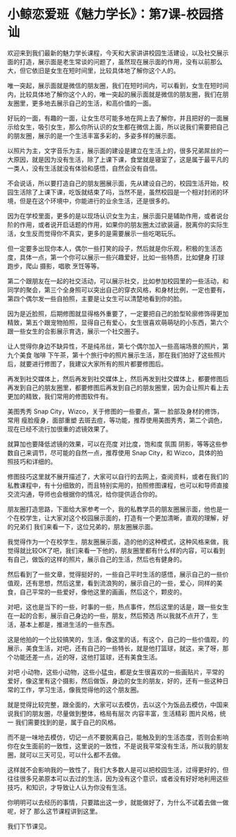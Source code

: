 # 小鲸恋爱班《魅力学长》：第7课-校园搭讪

欢迎来到我们最新的魅力学长课程，今天和大家讲讲校园生活建设，以及社交展示面的打造，展示面是老生常谈的问题了，虽然现在展示面的作用，没有以前那么大，但它依旧是女生在短时间里，比较具体地了解你这个人的。

唯一突起，展示面就是微信的朋友圈，我们在短时间内，可以看到，女生在短时间内，比较具体地了解你这个人的，唯一突起的展示面就是微信的朋友圈，我们在朋友圈里，更多地去展示自己的生活，和高价值的一面。

好玩的一面，有趣的一面，让女生尽可能多地在网上去了解你，并且把好的一面展示给女生，吸引女生，那么你所认识的女生都在微信上面，所以说我们需要把自己的朋友圈，展示的是一个生活丰富多彩的，多姿多样的展示面。

以照片为主，文字音乐为主，展示面的建设是建立在生活上的，很多兄弟屌丝的一大原因，就是因为没有生活，除了上课下课，食堂就是寝室了，这是属于最平凡的一类人，没有生活就没有体验和感悟，自然会没有自信。

不会说话，所以要打造自己的朋友圈展示面，先从建设自己的，校园生活开始，校园生活除了上课下课，吃饭就结束了吗，当然不是，虽然校园是一个相对封闭的环境，但是在这个环境中，你能进行的业余生活，还是很多的。

因为在学校里面，更多的是以现场认识女生为主，展示面只是辅助作用，或者说台阶的作用，或者说开启话题的作用，如果你的朋友圈太过欲装逼，脱离你的实际生活，女生反而觉得你不真实，更多的是需要展示一些吃喝玩乐。

但一定要多出现你本人，偶尔一些打笑的段子，然后就是你乐观，积极的生活态度，具体一点，第一个你可以展示一些兴趣爱好，比如一些特质，比如健身 打球 跑步，爬山 摄影，唱歌 烹饪等等。

第二个跟朋友在一起的社交活动，可以展示社交，比如参加校园里的一些活动，和同学的聚会，第三个全身照可以突出自己的穿衣风格，和身材比例，一定也要有，第四个偶尔发一些自拍照，主要是让女生可以清楚地看到你的脸。

因为是近脸照，后期修图就显得格外重要了，一定要把自己的脸型轮廓修饰得更加精致，第五个跟宠物拍照，显得自己有爱心，女生很喜欢萌萌哒的小东西，第六个跟一些女生的合影展示育选，展示一个社交圈子。

让人觉得你身边不缺异性，不是纯吊丝，第七个偶尔加入一些高端场景的照片，第九个美食 咖啡 下午茶，第十个旅行中的照片展示生活，那在我们拍好了这些照片后，就要进行修图了，我建议大家所有的照片都要修图后。

再发到社交媒体上，然后再发到社交媒体上，然后再发到社交媒体上，都要修图后再发到自己的朋友圈里，都要修图后再发到自己的朋友圈里，因为会让照片看上去更加的精致，我们常用的修图软件有。

美图秀秀 Snap City，Wizco，关于修图的一些要点，第一 脸部及身材的修饰，常用 瘦脸瘦身，面部重塑 去斑去痘，等功能，推荐使用美图秀秀，第二个调色，现在已经不流行加很重的滤镜效果了。

就算加也要降低滤镜的效果，可以在亮度 对比度，饱和度 氛围 阴影，等等这些参数自己来调节，尽可能的自然一点，推荐使用 Snap City，和 Wizco，具体的拍照技巧和详细的。

修图技巧这里就不展开描述了，大家可以自行的去网上，查阅资料，或者在我们的私教课程中，有十分细致的，而且特别实用的，拍照修图课程，也可以和导师直接交流沟通，导师也会根据你的情况，给你提供适合你的。

朋友圈打造思路，下面给大家参考一个，我的私教学员的朋友圈展示面，他也是一个在校学生，让大家对这个校园展示面的，打造有一个更加清晰，直观的理解，好的兄弟们 我们来看一下，这位兄弟的，朋友圈展示面。

我觉得作为一个在校学生，朋友圈展示面，造的他的这种模式，这种风格来做，我觉得就比较OK了吧，我们来看一下他的，朋友圈里都有什么样的内容，可以看到有自己，做饭的这样的照片，展示自己的生活，然后也有健身的。

然后看到了一些文章，觉得挺好的，一些自己平时生活的感悟，展示自己的一些价值观，还有思想，然后这里，看到流浪狗的，展示自己的一些，爱心，同样的美食，自己平常的一些爱好，像他这里的画画，然后这个，颗皮的。

对吧，这也是当下的一些，时事的一些，热点事件，然后这里的话是，跟一些女生在一起的合影，展示自己身边的一些，朋友，然后预选 所以我就不点开了，生活，基本上都是，推进生活的一些东西。

这是他拍的一个比较搞笑的，生活，像这里的话，有这个，自己的一些价值观，的展示，美食生活，对吧，还有自己的一些特长，就是他打篮球，就这，来了呀，那个功能还差一点，近的呀，这他打篮球，还有美食生活。

对吧 小动物，这些小动物，这些小猛虫，都是女生很喜欢的一些画贴片，平常的爱好，像这里有这个摄影，然后做饭，身边的女生的朋友，好的，还有一些这种日常的工作，学习生活，像我觉得他的这个朋友圈。

就是觉得比较完整，跟全面的，大家可以去模仿，去以这个为饭品去模仿，中国来说我们的朋友圈，尽量做到整体，格局有层次 内容丰富，生活精彩 图片风格，统一 我们需要找到的是，属于自己的风格。

而不是一味地去模仿，切记一点不要脱离自己，能触及到的生活态度，否则会影响你在女生面前的一致性，这里说的一致性，不是说我平常没有生活，所以我的朋友圈，就可以三天可见，可以什么都不去做。

这样就不会影响我的一致性了，我们大多数人是可以把校园生活，过得更好的，但往往很多兄弟原本可以去过的生活，因为没有这个意识，或者没有好好地利用这些技巧，和知识，才导致让人认为你没有生活。

你明明可以去经历的事情，只要踏出这一步，就能做好了，为什么不试着去做一做呢，好了 那么这节课程讲到这里。

我们下节课见。